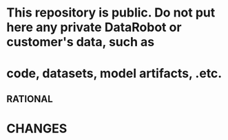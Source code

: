 # This repository is public. Do not put here any private DataRobot or customer's data, such as
# code, datasets, model artifacts, .etc.

## RATIONAL
<!-- For efficient review please explain "why" you are making this change. -->

# CHANGES
<!-- List the changes in this PR, in highlights. -->
